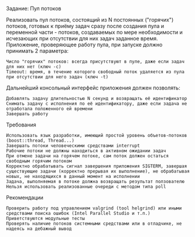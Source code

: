 Задание: Пул потоков

Реализовать пул потоков, состоящий из N постоянных ("горячих") потоков, готовых к приёму задач сразу после создания пула и переменной части - потоков, создаваемых по мере необходимости и исчезающих при отсутствии для них задач заданное время. Приложение, проверяющее работу пула, при запуске должно принимать 2 параметра:

    Число "горячих" потоков: всегда присутствуют в пуле, даже если задач для них нет (ключ -c)
    Timeout: время, в течение которого свободный поток удаляется из пула при отсутствии для него задач (ключ -t)

Дальнейший консольный интерфейс приложения должен позволять:

    Добавлять задачу длительностью N секунд и возвращать её идентификатор
    Снимать задачу с исполнения по её идентификатору, даже если задача не отработала положенного ей времени
    Завершать работу 

Требования

    Использовать язык разработки, имеющий простой уровень объетов-потоков (boost::thread, Thread...)
    Завершать потоки человеческими средствами interrupt
    Рабочие потоки не должны находиться в активном ожидании задач
    При отмене задачи на горячем потоке, сам поток должен остаться свободным горячим потоком
    Корректно обрабатывать сигнал завершения приложения SIGTERM, завершая существующие задачи (корректно прерывая их выполнение), не обрабатывая новых, не находящихся в данный момент на исполнении
    Задача, выполняемая в потоке должна возвращать результат ползователю
    Нельзя использовать реализованные очереди с методом типа poll 

Рекомендации

    Проверить работу под управлением valgrind (tool helgrind) или иными средствами поиска ошибок (Intel Parallel Studio и т.п.)
    Приветствуются модульные тесты
    Проверять наличие потоков системными средствами или в отладчике, не надеясь на дебажный вывод 

